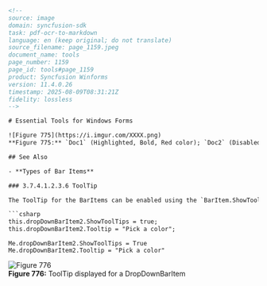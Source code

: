 ```html
<!-- 
source: image
domain: syncfusion-sdk
task: pdf-ocr-to-markdown
language: en (keep original; do not translate)
source_filename: page_1159.jpeg
document_name: tools
page_number: 1159
page_id: tools#page_1159
product: Syncfusion Winforms
version: 11.4.0.26
timestamp: 2025-08-09T08:31:21Z
fidelity: lossless
-->

# Essential Tools for Windows Forms

![Figure 775](https://i.imgur.com/XXXX.png)  
**Figure 775:** `Doc1` (Highlighted, Bold, Red color); `Doc2` (Disabled, Italic, DeepSkyBlue); `Doc3` (Enabled, Magenta color)

## See Also

- **Types of Bar Items**

### 3.7.4.1.2.3.6 ToolTip

The ToolTip for the BarItems can be enabled using the `BarItem.ShowToolTips` property, which can be edited using the `BarItem.Tooltip` property.

```csharp
this.dropDownBarItem2.ShowToolTips = true;
this.dropDownBarItem2.Tooltip = "Pick a color";
```

```vbnet
Me.dropDownBarItem2.ShowToolTips = True
Me.dropDownBarItem2.Tooltip = "Pick a color"
```

![Figure 776](https://i.imgur.com/XXXX.png)  
**Figure 776:** ToolTip displayed for a DropDownBarItem

<!-- tags: [baritems, tooltip, dropdownbaritem, winforms, syncfusion, 11.4.0.26] keywords: [baritems, tooltip, dropdownbaritem, showtooltip, tooltip property, c#, vb.net, windows forms, property settings] -->
```